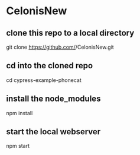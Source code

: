 # CelonisNew

## clone this repo to a local directory
git clone https://github.com/<your-username>/CelonisNew.git

## cd into the cloned repo
cd cypress-example-phonecat

## install the node_modules
npm install

## start the local webserver
npm start
